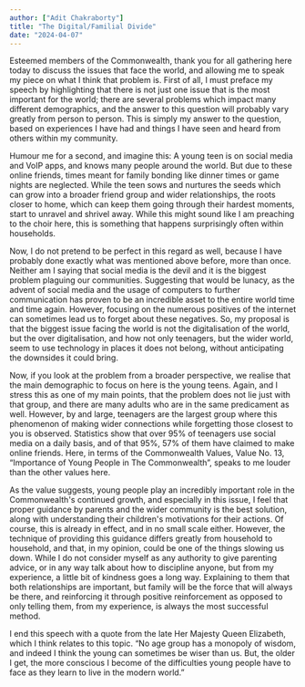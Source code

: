```yaml
---
author: ["Adit Chakraborty"]
title: "The Digital/Familial Divide"
date: "2024-04-07"
---
```


Esteemed members of the Commonwealth, thank you for all gathering here today to discuss the issues that face the world, and allowing me to speak my piece on what I think that problem is. First of all, I must preface my speech by highlighting that there is not just one issue that is the most important for the world; there are several problems which impact many different demographics, and the answer to this question will probably vary greatly from person to person. This is simply my answer to the question, based on experiences I have had and things I have seen and heard from others within my community. 

Humour me for a second, and imagine this: A young teen is on social media and VoIP apps, and knows many people around the world. But due to these online friends, times meant for family bonding like dinner times or game nights are neglected. While the teen sows and nurtures the seeds which can grow into a broader friend group and wider relationships, the roots closer to home, which can keep them going through their hardest moments, start to unravel and shrivel away. While this might sound like I am preaching to the choir here, this is something that happens surprisingly often within households. 

Now, I do not pretend to be perfect in this regard as well, because I have probably done exactly what was mentioned above before, more than once. Neither am I saying that social media is the devil and it is the biggest problem plaguing our communities. Suggesting that would be lunacy, as the advent of social media and the usage of computers to further communication has proven to be an incredible asset to the entire world time and time again. However, focusing on the numerous positives of the internet can sometimes lead us to forget about these negatives. So, my proposal is that the biggest issue facing the world is not the digitalisation of the world, but the over digitalisation, and how not only teenagers, but the wider world, seem to use technology in places it does not belong, without anticipating the downsides it could bring. 

Now, if you look at the problem from a broader perspective, we realise that the main demographic to focus on here is the young teens. Again, and I stress this as one of my main points, that the problem does not lie just with that group, and there are many adults who are in the same predicament as well. However, by and large, teenagers are the largest group where this phenomenon of making wider connections while forgetting those closest to you is observed. Statistics show that over 95% of teenagers use social media on a daily basis, and of that 95%, 57% of them have claimed to make online friends. Here, in terms of the Commonwealth Values, Value No. 13, “Importance of Young People in The Commonwealth”, speaks to me louder than the other values here. 

As the value suggests, young people play an incredibly important role in the Commonwealth's continued growth, and especially in this issue, I feel that proper guidance by parents and the wider community is the best solution, along with understanding their children's motivations for their actions. Of course, this is already in effect, and in no small scale either. However, the technique of providing this guidance differs greatly from household to household, and that, in my opinion, could be one of the things slowing us down. While I do not consider myself as any authority to give parenting advice, or in any way talk about how to discipline anyone, but from my experience, a little bit of kindness goes a long way. Explaining to them that both relationships are important, but family will be the force that will always be there, and reinforcing it through positive reinforcement as opposed to only telling them, from my experience, is always the most successful method. 

I end this speech with a quote from the late Her Majesty Queen Elizabeth, which I think relates to this topic. “No age group has a monopoly of wisdom, and indeed I think the young can sometimes be wiser than us. But, the older I get, the more conscious I become of the difficulties young people have to face as they learn to live in the modern world.”
